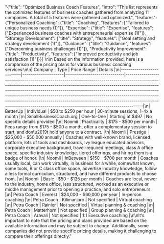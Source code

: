 "{\"title\": \"Optimized Business Coach Features\", \"intro\": \"This list represents the optimized features of business coaches gathered from analyzing 11 companies. A total of 5 features were gathered and optimized.\", \"features\": {\"Personalized Coaching\": {\"title\": \"Coaching\", \"features\": [\"Tailored to unique business needs (1)\"]}, \"Expertise\": {\"title\": \"Expertise\", \"features\": [\"Experienced business coaches with entrepreneurial expertise (1)\"]}, \"Strategy Development\": {\"title\": \"Strategy\", \"features\": [\"Goal setting and strategy development (1)\"]}, \"Guidance\": {\"title\": \"Guidance\", \"features\": [\"Overcoming business challenges (1)\"]}, \"Productivity Improvement\": {\"title\": \"Productivity\", \"features\": [\"Improved productivity and job satisfaction (1)\"]}}} \n\n Based on the information provided, here is a comparison of the pricing plans for various business coaching services:\n\n| Company                   | Type                | Price Range                  | Details                                                                                                                                                                                                                                                                                                                                                                                                                                                                                   |\n|---------------------------|---------------------|------------------------------|---------------------------------------------------------------------------------------------------------------------------------------------------------------------------------------------------------------------------------------------------------------------------------------------------------------------------------------------------------------------------------------------------------------------------------------------------------------------------------------------|\n| BetterUp                  | Individual          | $50 to $250 per hour         | 30-minute sessions, 1-4x a month                                                                                                                                                                                                                                                                                                                                                                                                                                                           |\n| SmallBusinessCoach.org    | One-to-One          | Starting at $497             | No specific details provided                                                                                                                                                                                                                                                                                                                                                                                                                                                                |\n| Noomii                    | Practicality        | $175 - $500 per month        | Fees range from $175 - $500 a month, offer a complementary session to start, and don\u2019t hold anyone to a contract.                                                                                                                                                                                                                                                                                                                                                                        |\n| Noomii                    | Prestige            | $25,000 - $50,000 annually   | Coaches with well-known brand, licensed platform, lots of tools and dashboards, Ivy league educated advisors, corporate executive background, travel-required meetings, class A office space, specific industry knowledge, tiered offerings, and hiring them is a badge of honor.                                                                                                                                           |\n| Noomii                    | InBetween           | $150 - $700 per month        | Coaches usually local, can work virtually, in business for a while, somewhat known, some tools, B or C class office space, advertise industry knowledge, follow a less formal curriculum, structured, and have different products to choose from.                                                                                                                                                                                                                                      |\n| Noomii                    | Basic               | $50 - $125 per month         | Coaches are local, newer to the industry, home office, less structured, worked as an executive or middle management prior to opening a practice, and solo entrepreneurs.                                                                                                                                                                                                                                                                                                                     |\n| Petra Coach               | Everest             | $24,000 - $60,000 per year    | In-person coaching                                                                                                                                                                                                                                                                                                                                                                                                                                                                         |\n| Petra Coach               | Kilimanjaro         | Not specified                | Virtual coaching                                                                                                                                                                                                                                                                                                                                                                                                                                                                           |\n| Petra Coach               | Rainier             | Not specified                | Virtual planning & coaching                                                                                                                                                                                                                                                                                                                                                                                                                                                                 |\n| Petra Coach               | Matterhorn          | Not specified                | Group planning & coaching                                                                                                                                                                                                                                                                                                                                                                                                                                                                  |\n| Petra Coach               | Aravali             | Not specified                | 1:1 Executive coaching                                                                                                                                                                                                                                                                                                                                                                                                                                                                     |\n\nIt's important to note that the pricing and plans provided are based on the available information and may be subject to change. Additionally, some companies did not provide specific pricing details, making it challenging to compare their offerings directly."